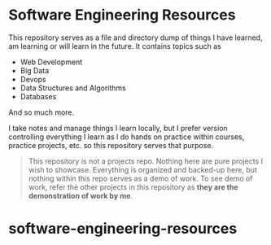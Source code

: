 # Software Engineering Resources
This repository serves as a file and directory dump of things I have learned, am learning or will learn in the future. It contains topics such as 

* Web Development
* Big Data
* Devops
* Data Structures and Algorithms
* Databases

And so much more.

I take notes and manage things I learn locally, but I prefer version controlling everything I learn as I do hands on practice within courses, practice projects, etc. so this repository serves that purpose. 

> This repository is not a projects repo. Nothing here are pure projects I wish to showcase. Everything is organized and backed-up here, but nothing within this repo serves as a demo of work. To see demo of work, refer the other projects in this repository as **they are the demonstration of work by me**.
# software-engineering-resources
